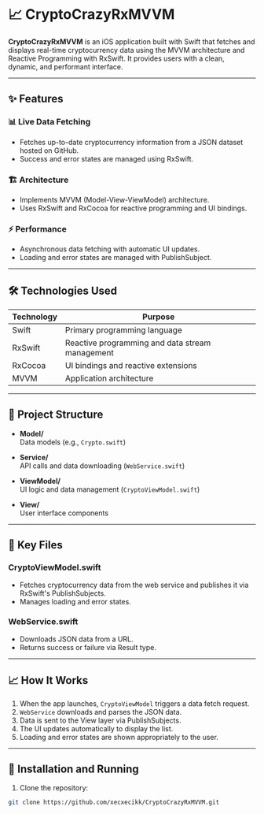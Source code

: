 # 📈 CryptoCrazyRxMVVM

**CryptoCrazyRxMVVM** is an iOS application built with Swift that fetches and displays real-time cryptocurrency data using the MVVM architecture and Reactive Programming with RxSwift. It provides users with a clean, dynamic, and performant interface.

---

## ✨ Features

### 📊 Live Data Fetching
- Fetches up-to-date cryptocurrency information from a JSON dataset hosted on GitHub.
- Success and error states are managed using RxSwift.

### 🏗 Architecture
- Implements MVVM (Model-View-ViewModel) architecture.
- Uses RxSwift and RxCocoa for reactive programming and UI bindings.

### ⚡ Performance
- Asynchronous data fetching with automatic UI updates.
- Loading and error states are managed with PublishSubject.

---

## 🛠 Technologies Used

| Technology | Purpose                                   |
|------------|-------------------------------------------|
| Swift      | Primary programming language              |
| RxSwift    | Reactive programming and data stream management |
| RxCocoa    | UI bindings and reactive extensions       |
| MVVM       | Application architecture                   |

---

## 📂 Project Structure

- **Model/**  
  Data models (e.g., `Crypto.swift`)

- **Service/**  
  API calls and data downloading (`WebService.swift`)

- **ViewModel/**  
  UI logic and data management (`CryptoViewModel.swift`)

- **View/**  
  User interface components

---

## 🧩 Key Files

### CryptoViewModel.swift
- Fetches cryptocurrency data from the web service and publishes it via RxSwift's PublishSubjects.
- Manages loading and error states.

### WebService.swift
- Downloads JSON data from a URL.
- Returns success or failure via Result type.

---

## 📈 How It Works

1. When the app launches, `CryptoViewModel` triggers a data fetch request.
2. `WebService` downloads and parses the JSON data.
3. Data is sent to the View layer via PublishSubjects.
4. The UI updates automatically to display the list.
5. Loading and error states are shown appropriately to the user.

---

## 🚀 Installation and Running

1. Clone the repository:  
```bash
git clone https://github.com/xecxecikk/CryptoCrazyRxMVVM.git
